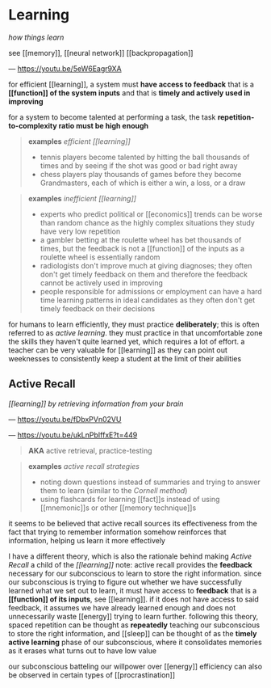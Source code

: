 # Learning

_how things learn_

see [[memory]], [[neural network]] [[backpropagation]]

&mdash; <https://youtu.be/5eW6Eagr9XA>

for efficient [[learning]], a system must **have access to feedback** that is a **[[function]] of the system inputs** and that is **timely and actively used in improving**

for a system to become talented at performing a task, the task **repetition-to-complexity ratio must be high enough**

> **examples** _efficient [[learning]]_
>
> - tennis players become talented by hitting the ball thousands of times and by seeing if the shot was good or bad right away
> - chess players play thousands of games before they become Grandmasters, each of which is either a win, a loss, or a draw

> **examples** _inefficient [[learning]]_
>
> - experts who predict political or [[economics]] trends can be worse than random chance as the highly complex situations they study have very low repetition
> - a gambler betting at the roulette wheel has bet thousands of times, but the feedback is not a [[function]] of the inputs as a roulette wheel is essentially random
> - radiologists don't improve much at giving diagnoses; they often don't get timely feedback on them and therefore the feedback cannot be actively used in improving
> - people responsible for admissions or employment can have a hard time learning patterns in ideal candidates as they often don't get timely feedback on their decisions

for humans to learn efficiently, they must practice **deliberately**; this is often referred to as _active learning_. they must practice in that uncomfortable zone the skills they haven't quite learned yet, which requires a lot of effort. a teacher can be very valuable for [[learning]] as they can point out weeknesses to consistently keep a student at the limit of their abilities

## Active Recall

_[[learning]] by retrieving information from your brain_

&mdash; <https://youtu.be/fDbxPVn02VU>

&mdash; <https://youtu.be/ukLnPbIffxE?t=449>

> **AKA** active retrieval, practice-testing

> **examples** _active recall strategies_
>
> - noting down questions instead of summaries and trying to answer them to learn (similar to the _Cornell method_)
> - using flashcards for learning [[fact]]s instead of using [[mnemonic]]s or other [[memory technique]]s

it seems to be believed that active recall sources its effectiveness from the fact that trying to remember information somehow reinforces that information, helping us learn it more effectively

I have a different theory, which is also the rationale behind making _Active Recall_ a child of the _[[learning]]_ note: active recall provides the **feedback** necessary for our subconscious to learn to store the right information. since our subconscious is trying to figure out whether we have successfully learned what we set out to learn, it must have access to **feedback** that is a **[[function]] of its inputs**, see [[learning]]. if it does not have access to said feedback, it assumes we have already learned enough and does not unnecessarily waste [[energy]] trying to learn further. following this theory, spaced repetition can be thought as **repeatedly** teaching our subconscious to store the right information, and [[sleep]] can be thought of as the **timely active learning** phase of our subconscious, where it consolidates memories as it erases what turns out to have low value

our subconscious batteling our willpower over [[energy]] efficiency can also be observed in certain types of [[procrastination]]
